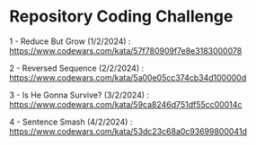 <h1>Repository Coding Challenge</h1>

1 - Reduce But Grow (1/2/2024) :
https://www.codewars.com/kata/57f780909f7e8e3183000078

2 - Reversed Sequence (2/2/2024) :
https://www.codewars.com/kata/5a00e05cc374cb34d100000d

3 - Is He Gonna Survive? (3/2/2024) :
https://www.codewars.com/kata/59ca8246d751df55cc00014c

4 - Sentence Smash (4/2/2024) :
https://www.codewars.com/kata/53dc23c68a0c93699800041d
